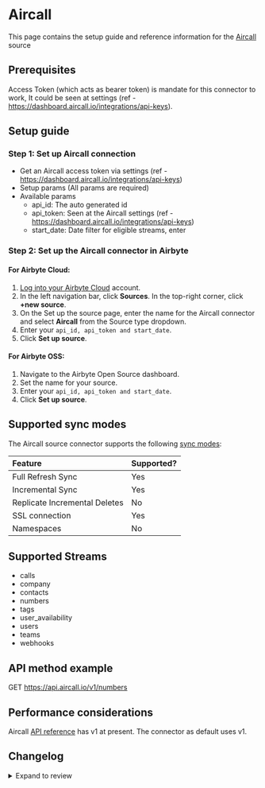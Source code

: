 # Aircall

This page contains the setup guide and reference information for the [Aircall](https://developer.aircall.io/api-references/#rest-api) source

## Prerequisites

Access Token (which acts as bearer token) is mandate for this connector to work, It could be seen at settings (ref - https://dashboard.aircall.io/integrations/api-keys).

## Setup guide

### Step 1: Set up Aircall connection

- Get an Aircall access token via settings (ref - https://dashboard.aircall.io/integrations/api-keys)
- Setup params (All params are required)
- Available params
  - api_id: The auto generated id
  - api_token: Seen at the Aircall settings (ref - https://dashboard.aircall.io/integrations/api-keys)
  - start_date: Date filter for eligible streams, enter

### Step 2: Set up the Aircall connector in Airbyte

#### For Airbyte Cloud:

1. [Log into your Airbyte Cloud](https://cloud.airbyte.io/workspaces) account.
2. In the left navigation bar, click **Sources**. In the top-right corner, click **+new source**.
3. On the Set up the source page, enter the name for the Aircall connector and select **Aircall** from the Source type dropdown.
4. Enter your `api_id, api_token and start_date`.
5. Click **Set up source**.

#### For Airbyte OSS:

1. Navigate to the Airbyte Open Source dashboard.
2. Set the name for your source.
3. Enter your `api_id, api_token and start_date`.
4. Click **Set up source**.

## Supported sync modes

The Aircall source connector supports the following [sync modes](https://docs.airbyte.com/cloud/core-concepts#connection-sync-modes):

| Feature                       | Supported? |
| :---------------------------- | :--------- |
| Full Refresh Sync             | Yes        |
| Incremental Sync              | Yes        |
| Replicate Incremental Deletes | No         |
| SSL connection                | Yes        |
| Namespaces                    | No         |

## Supported Streams

- calls
- company
- contacts
- numbers
- tags
- user_availability
- users
- teams
- webhooks

## API method example

GET https://api.aircall.io/v1/numbers

## Performance considerations

Aircall [API reference](https://api.aircall.io/v1) has v1 at present. The connector as default uses v1.

## Changelog

<details>
  <summary>Expand to review</summary>

| Version | Date       | Pull Request                                                                   | Subject                     |
| :------ | :--------- | :----------------------------------------------------------------------------- | :-------------------------- |
| 0.4.1 | 2025-07-26 | [47602](https://github.com/airbytehq/airbyte/pull/47602) | Update dependencies |
| 0.4.0 | 2024-08-23 | [44597](https://github.com/airbytehq/airbyte/pull/44597) | Refactor connector to manifest-only format |
| 0.3.0 | 2024-08-19 | [44437](https://github.com/airbytehq/airbyte/pull/44437) | Fix pagination |
| 0.2.12 | 2024-08-17 | [43879](https://github.com/airbytehq/airbyte/pull/43879) | Update dependencies |
| 0.2.11 | 2024-08-10 | [43482](https://github.com/airbytehq/airbyte/pull/43482) | Update dependencies |
| 0.2.10 | 2024-08-03 | [43101](https://github.com/airbytehq/airbyte/pull/43101) | Update dependencies |
| 0.2.9 | 2024-07-27 | [42743](https://github.com/airbytehq/airbyte/pull/42743) | Update dependencies |
| 0.2.8 | 2024-07-20 | [42357](https://github.com/airbytehq/airbyte/pull/42357) | Update dependencies |
| 0.2.7 | 2024-07-13 | [41708](https://github.com/airbytehq/airbyte/pull/41708) | Update dependencies |
| 0.2.6 | 2024-07-10 | [41448](https://github.com/airbytehq/airbyte/pull/41448) | Update dependencies |
| 0.2.5 | 2024-07-09 | [41156](https://github.com/airbytehq/airbyte/pull/41156) | Update dependencies |
| 0.2.4 | 2024-07-06 | [40801](https://github.com/airbytehq/airbyte/pull/40801) | Update dependencies |
| 0.2.3 | 2024-06-25 | [40503](https://github.com/airbytehq/airbyte/pull/40503) | Update dependencies |
| 0.2.2 | 2024-06-21 | [39920](https://github.com/airbytehq/airbyte/pull/39920) | Update dependencies |
| 0.2.2 | 2024-06-20 | [39681](https://github.com/airbytehq/airbyte/pull/39681) | Update dependencies |
| 0.2.1 | 2024-06-06 | [38454](https://github.com/airbytehq/airbyte/pull/38454) | [autopull] base image + poetry + up_to_date |
| 0.2.0   | 2023-06-20 | [Correcting availablity typo](https://github.com/airbytehq/airbyte/pull/27433) | Correcting availablity typo |
| 0.1.0   | 2023-04-19 | [Init](https://github.com/airbytehq/airbyte/pull/)                             | Initial commit              |

</details>
